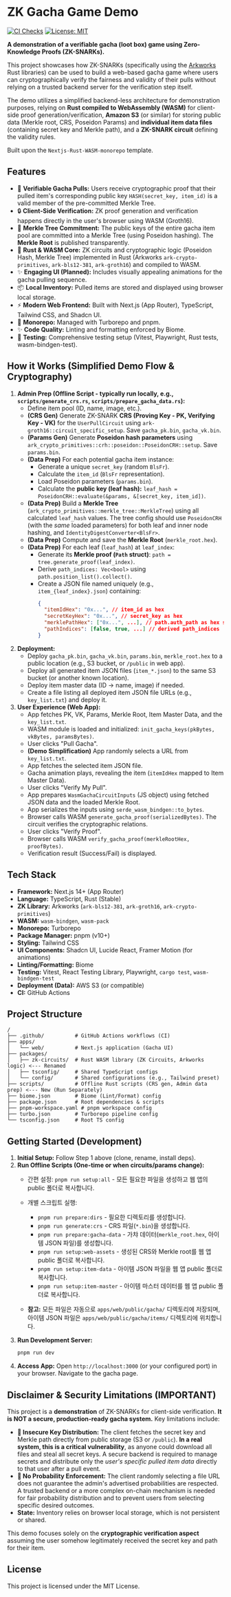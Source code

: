# ZK Gacha Game Demo

[![CI Checks](https://github.com/glycogen94/zk-gacha-game/actions/workflows/ci.yml/badge.svg)](https://github.com/glycogen94/zk-gacha-game/actions/workflows/ci.yml)
[![License: MIT](https://img.shields.io/badge/License-MIT-yellow.svg)](https://opensource.org/licenses/MIT)

**A demonstration of a verifiable gacha (loot box) game using Zero-Knowledge Proofs (ZK-SNARKs).**

This project showcases how ZK-SNARKs (specifically using the [Arkworks](https://arkworks.rs/) Rust libraries) can be used to build a web-based gacha game where users can cryptographically verify the fairness and validity of their pulls without relying on a trusted backend server for the verification step itself.

The demo utilizes a simplified backend-less architecture for demonstration purposes, relying on **Rust compiled to WebAssembly (WASM)** for client-side proof generation/verification, **Amazon S3** (or similar) for storing public data (Merkle root, CRS, Poseidon Params) and **individual item data files** (containing secret key and Merkle path), and a **ZK-SNARK circuit** defining the validity rules.

Built upon the `Nextjs-Rust-WASM-monorepo` template.

## Features

*   🎲 **Verifiable Gacha Pulls:** Users receive cryptographic proof that their pulled item's corresponding public key `HASH(secret_key, item_id)` is a valid member of the pre-committed Merkle Tree.
*   🔒 **Client-Side Verification:** ZK proof generation and verification happens directly in the user's browser using WASM (Groth16).
*   🌳 **Merkle Tree Commitment:** The public keys of the entire gacha item pool are committed into a Merkle Tree (using Poseidon hashing). The **Merkle Root** is published transparently.
*   🦀 **Rust & WASM Core:** ZK circuits and cryptographic logic (Poseidon Hash, Merkle Tree) implemented in Rust (Arkworks `ark-crypto-primitives`, `ark-bls12-381`, `ark-groth16`) and compiled to WASM.
*   ✨ **Engaging UI (Planned):** Includes visually appealing animations for the gacha pulling sequence.
*   📦 **Local Inventory:** Pulled items are stored and displayed using browser local storage.
*   ⚡ **Modern Web Frontend:** Built with Next.js (App Router), TypeScript, Tailwind CSS, and Shadcn UI.
*   🚀 **Monorepo:** Managed with Turborepo and pnpm.
*   ✨ **Code Quality:** Linting and formatting enforced by Biome.
*   🧪 **Testing:** Comprehensive testing setup (Vitest, Playwright, Rust tests, wasm-bindgen-test).

## How it Works (Simplified Demo Flow & Cryptography)

1.  **Admin Prep (Offline Script - typically run locally, e.g., `scripts/generate_crs.rs`, `scripts/prepare_gacha_data.rs`):**
    *   Define item pool (ID, name, image, etc.).
    *   **(CRS Gen)** Generate ZK-SNARK **CRS (Proving Key - PK, Verifying Key - VK)** for the `UserPullCircuit` using `ark-groth16::circuit_specific_setup`. Save `gacha_pk.bin`, `gacha_vk.bin`.
    *   **(Params Gen)** Generate **Poseidon hash parameters** using `ark_crypto_primitives::crh::poseidon::PoseidonCRH::setup`. Save `params.bin`.
    *   **(Data Prep)** For each potential gacha item instance:
        *   Generate a unique `secret_key` (random `BlsFr`).
        *   Calculate the `item_id` (`BlsFr` representation).
        *   Load Poseidon parameters (`params.bin`).
        *   Calculate the **public key (leaf hash):** `leaf_hash = PoseidonCRH::evaluate(&params, &[secret_key, item_id])`.
    *   **(Data Prep)** Build a **Merkle Tree** (`ark_crypto_primitives::merkle_tree::MerkleTree`) using all calculated `leaf_hash` values. The tree config should use `PoseidonCRH` (with the *same* loaded parameters) for both leaf and inner node hashing, and `IdentityDigestConverter<BlsFr>`.
    *   **(Data Prep)** Compute and save the **Merkle Root** (`merkle_root.hex`).
    *   **(Data Prep)** For each leaf (`leaf_hash`) at `leaf_index`:
        *   Generate its **Merkle proof (`Path` struct)**: `path = tree.generate_proof(leaf_index)`.
        *   Derive `path_indices: Vec<bool>` using `path.position_list().collect()`.
        *   Create a JSON file named uniquely (e.g., `item_{leaf_index}.json`) containing:
            ```json
            {
              "itemIdHex": "0x...", // item_id as hex
              "secretKeyHex": "0x...", // secret_key as hex
              "merklePathHex": ["0x...", ...], // path.auth_path as hex strings
              "pathIndices": [false, true, ...] // derived path_indices
            }
            ```
2.  **Deployment:**
    *   Deploy `gacha_pk.bin`, `gacha_vk.bin`, `params.bin`, `merkle_root.hex` to a public location (e.g., S3 bucket, or `/public` in web app).
    *   Deploy all generated item JSON files (`item_*.json`) to the same S3 bucket (or another known location).
    *   Deploy item master data (ID -> name, image) if needed.
    *   Create a file listing all deployed item JSON file URLs (e.g., `key_list.txt`) and deploy it.
3.  **User Experience (Web App):**
    *   App fetches PK, VK, Params, Merkle Root, Item Master Data, and the `key_list.txt`.
    *   WASM module is loaded and initialized: `init_gacha_keys(pkBytes, vkBytes, paramsBytes)`.
    *   User clicks "Pull Gacha".
    *   **(Demo Simplification)** App randomly selects a URL from `key_list.txt`.
    *   App fetches the selected item JSON file.
    *   Gacha animation plays, revealing the item (`itemIdHex` mapped to Item Master Data).
    *   User clicks "Verify My Pull".
    *   App prepares `WasmGachaCircuitInputs` (JS object) using fetched JSON data and the loaded Merkle Root.
    *   App serializes the inputs using `serde_wasm_bindgen::to_bytes`.
    *   Browser calls WASM `generate_gacha_proof(serializedBytes)`. The circuit verifies the cryptographic relations.
    *   User clicks "Verify Proof".
    *   Browser calls WASM `verify_gacha_proof(merkleRootHex, proofBytes)`.
    *   Verification result (Success/Fail) is displayed.

## Tech Stack

*   **Framework:** Next.js 14+ (App Router)
*   **Language:** TypeScript, Rust (Stable)
*   **ZK Library:** Arkworks (`ark-bls12-381`, `ark-groth16`, `ark-crypto-primitives`)
*   **WASM:** `wasm-bindgen`, `wasm-pack`
*   **Monorepo:** Turborepo
*   **Package Manager:** pnpm (v10+)
*   **Styling:** Tailwind CSS
*   **UI Components:** Shadcn UI, Lucide React, Framer Motion (for animations)
*   **Linting/Formatting:** Biome
*   **Testing:** Vitest, React Testing Library, Playwright, `cargo test`, `wasm-bindgen-test`
*   **Deployment (Data):** AWS S3 (or compatible)
*   **CI:** GitHub Actions

## Project Structure

```
/
├── .github/          # GitHub Actions workflows (CI)
├── apps/
│   └── web/          # Next.js application (Gacha UI)
├── packages/
│   ├── zk-circuits/  # Rust WASM library (ZK Circuits, Arkworks logic) <--- Renamed
│   ├── tsconfig/     # Shared TypeScript configs
│   └── config/       # Shared configurations (e.g., Tailwind preset)
├── scripts/          # Offline Rust scripts (CRS gen, Admin data prep) <--- New (Run Separately)
├── biome.json        # Biome (Lint/Format) config
├── package.json      # Root dependencies & scripts
├── pnpm-workspace.yaml # pnpm workspace config
├── turbo.json        # Turborepo pipeline config
└── tsconfig.json     # Root TS config
```

## Getting Started (Development)

1.  **Initial Setup:** Follow Step 1 above (clone, rename, install deps).
2.  **Run Offline Scripts (One-time or when circuits/params change):**
    *   간편 설정: `pnpm run setup:all` - 모든 필요한 파일을 생성하고 웹 앱의 public 폴더로 복사합니다.

    *   개별 스크립트 실행:
        *   `pnpm run prepare:dirs` - 필요한 디렉토리를 생성합니다.
        *   `pnpm run generate:crs` - CRS 파일(`*.bin`)을 생성합니다.
        *   `pnpm run prepare:gacha-data` - 가챠 데이터(`merkle_root.hex`, 아이템 JSON 파일)를 생성합니다.
        *   `pnpm run setup:web-assets` - 생성된 CRS와 Merkle root를 웹 앱 public 폴더로 복사합니다.
        *   `pnpm run setup:item-data` - 아이템 JSON 파일을 웹 앱 public 폴더로 복사합니다.
        *   `pnpm run setup:item-master` - 아이템 마스터 데이터를 웹 앱 public 폴더로 복사합니다.

    *   **참고:** 모든 파일은 자동으로 `apps/web/public/gacha/` 디렉토리에 저장되며, 아이템 JSON 파일은 `apps/web/public/gacha/items/` 디렉토리에 위치합니다.
3.  **Run Development Server:**
    ```bash
    pnpm run dev
    ```
4.  **Access App:** Open `http://localhost:3000` (or your configured port) in your browser. Navigate to the gacha page.

## Disclaimer & Security Limitations (IMPORTANT)

This project is a **demonstration** of ZK-SNARKs for client-side verification. **It is NOT a secure, production-ready gacha system.** Key limitations include:

*   **🚫 Insecure Key Distribution:** The client fetches the secret key and Merkle path directly from public storage (S3 or `/public`). **In a real system, this is a critical vulnerability**, as anyone could download all files and steal all secret keys. A secure backend is required to manage secrets and distribute only the *user's specific pulled item data* directly to that user after a pull event.
*   **🚫 No Probability Enforcement:** The client randomly selecting a file URL does not guarantee the admin's advertised probabilities are respected. A trusted backend or a more complex on-chain mechanism is needed for fair probability distribution and to prevent users from selecting specific desired outcomes.
*   **State:** Inventory relies on browser local storage, which is not persistent or shared.

This demo focuses solely on the **cryptographic verification aspect** assuming the user somehow legitimately received the secret key and path for their item.

## License

This project is licensed under the MIT License.
